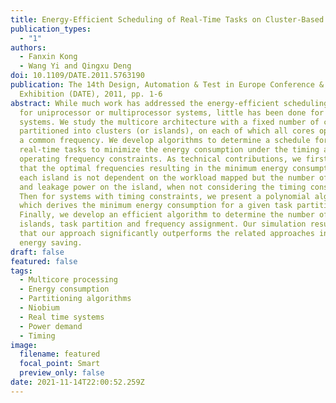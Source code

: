 ```yaml
---
title: Energy-Efficient Scheduling of Real-Time Tasks on Cluster-Based Multicores
publication_types:
  - "1"
authors:
  - Fanxin Kong
  - Wang Yi and Qingxu Deng
doi: 10.1109/DATE.2011.5763190
publication: The 14th Design, Automation & Test in Europe Conference &
  Exhibition (DATE), 2011, pp. 1-6
abstract: While much work has addressed the energy-efficient scheduling problem
  for uniprocessor or multiprocessor systems, little has been done for multicore
  systems. We study the multicore architecture with a fixed number of cores
  partitioned into clusters (or islands), on each of which all cores operate at
  a common frequency. We develop algorithms to determine a schedule for
  real-time tasks to minimize the energy consumption under the timing and
  operating frequency constraints. As technical contributions, we first show
  that the optimal frequencies resulting in the minimum energy consumption for
  each island is not dependent on the workload mapped but the number of cores
  and leakage power on the island, when not considering the timing constraint.
  Then for systems with timing constraints, we present a polynomial algorithm
  which derives the minimum energy consumption for a given task partition.
  Finally, we develop an efficient algorithm to determine the number of active
  islands, task partition and frequency assignment. Our simulation result shows
  that our approach significantly outperforms the related approaches in terms of
  energy saving.
draft: false
featured: false
tags:
  - Multicore processing
  - Energy consumption
  - Partitioning algorithms
  - Niobium
  - Real time systems
  - Power demand
  - Timing
image:
  filename: featured
  focal_point: Smart
  preview_only: false
date: 2021-11-14T22:00:52.259Z
---
```

